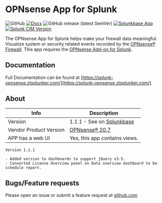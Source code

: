 # OPNsense App for Splunk

![GitHub](https://img.shields.io/github/license/ZachChristensen28/Opnsense_App_for_Splunk)
[![Docs](https://github.com/ZachChristensen28/splunk-opnsense-app-documentation/actions/workflows/ci.yml/badge.svg)](https://splunk-opnsense.ztsplunker.com/)
![GitHub release (latest SemVer)](https://img.shields.io/github/v/release/ZachChristensen28/Opnsense_App_for_Splunk)
[![Splunkbase App](https://img.shields.io/badge/Splunkbase-Opnsense%20App%20for%20Splunk-blue)](https://splunkbase.splunk.com/app/5372/)
[![Splunk CIM Version](https://img.shields.io/badge/Splunk%20CIM%20Version-4.x-success)](https://docs.splunk.com/Documentation/CIM/latest/User/Overview)

The OPNsense App for Splunk helps make your firewall data meaningful. Visualize system or security related events recorded by the [OPNsense® Firewall](https://opnsense.org/). This app requires the [OPNsense Add-on for Splunk](https://splunkbase.splunk.com/app/4538/).

## Documentation 

Full Documentation can be found at [https://splunk-opnsense.ztsplunker.com/](https://splunk-opnsense.ztsplunker.com/).

## About

 Info | Description
------|----------
Version | 1.1.1 - See on [Splunkbase](https://splunkbase.splunk.com/app/5372/)
Vendor Product Version | [OPNsense® 20.7](https://opnsense.org/)
APP has a web UI | Yes, this app contains views.

```TEXT
Version 1.1.1

- Added version to dashboards to support jQuery v3.5.
- Converted License Overview panel on Data overview dashboard to be schedule report.
```

## Bugs/Feature requests

Please open an issue or submit a feature request at [github.com](https://github.com/ZachChristensen28/Opnsense_App_for_Splunk/issues)
